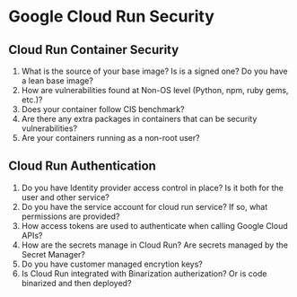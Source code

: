 # Google Cloud Run Security

## Cloud Run Container Security

1. What is the source of your base image? Is is a signed one? Do you have a lean base image?
1. How are vulnerabilities found at Non-OS level (Python, npm, ruby gems, etc.)?
1. Does your container follow CIS benchmark?
1. Are there any extra packages in containers that can be security vulnerabilities?
1. Are your containers running as a non-root user?

## Cloud Run Authentication

1. Do you have Identity provider access control in place? Is it both for the user and other service?
1. Do you have the service account for cloud run service? If so, what permissions are provided?
1. How access tokens are used to authenticate when calling Google Cloud APIs?
1. How are the secrets manage in Cloud Run? Are secrets managed by the Secret Manager?
1. Do you have customer managed encrytion keys?
1. Is Cloud Run integrated with Binarization autherization? Or is code binarized and then deployed?
